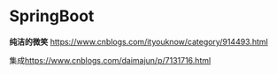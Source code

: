 # SpringBoot

**纯洁的微笑** [<https://www.cnblogs.com/ityouknow/category/914493.html>](<https://www.cnblogs.com/ityouknow/category/914493.html>)

集成[<https://www.cnblogs.com/daimajun/p/7131716.html>](<https://www.cnblogs.com/daimajun/p/7131716.html>)


